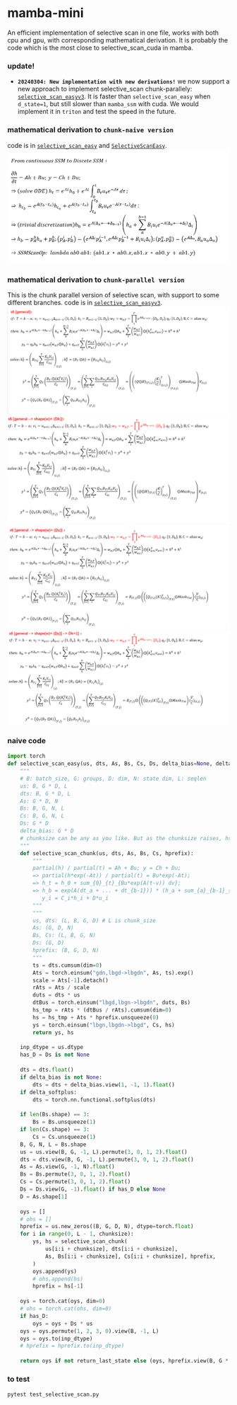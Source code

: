 # mamba-mini
An efficient implementation of selective scan in one file, works with both cpu and gpu, with corresponding mathematical derivation. It is probably the code which is the most close to selective_scan_cuda in mamba.

### update!
* **`20240304: New implementation with new derivations!`** we now support a new approach to implement selective_scan chunk-parallely: [`selective_scan_easyv3`](./test_selective_scan_easy.py). It is faster than `selective_scan_easy` when `d_state=1`, but still slower than `mamba_ssm` with cuda. We would implement it in `triton` and test the speed in the future. 

### mathematical derivation to `chunk-naive version`
code is in [`selective_scan_easy`](./test_selective_scan_easy.py) and [`SelectiveScanEasy`](./test_selective_scan_easy.py).
![image](./assets/derivation.png)

### mathematical derivation to `chunk-parallel version`
This is the chunk parallel version of selective scan, with support to some different branches.
code is in [`selective_scan_easyv3`](./test_selective_scan_easy.py).
![image](./assets/derivation_general.png)
![image](./assets/derivation_wdk.png)
![image](./assets/derivation_wdv.png)
![image](./assets/derivation_dk1.png)

### naive code
```python
import torch
def selective_scan_easy(us, dts, As, Bs, Cs, Ds, delta_bias=None, delta_softplus=False, return_last_state=False, chunksize=64):
    """
    # B: batch_size, G: groups, D: dim, N: state dim, L: seqlen
    us: B, G * D, L 
    dts: B, G * D, L
    As: G * D, N
    Bs: B, G, N, L
    Cs: B, G, N, L
    Ds: G * D
    delta_bias: G * D
    # chunksize can be any as you like. But as the chunksize raises, hs may get None, as exp(sum(delta) A) is really small
    """
    def selective_scan_chunk(us, dts, As, Bs, Cs, hprefix):
        """
        partial(h) / partial(t) = Ah + Bu; y = Ch + Du;
        => partial(h*exp(-At)) / partial(t) = Bu*exp(-At);
        => h_t = h_0 + sum_{0}_{t}_{Bu*exp(A(t-v)) dv};
        => h_b = exp(A(dt_a + ... + dt_{b-1})) * (h_a + sum_{a}_{b-1}_{Bu*exp(-A(dt_a + ... + dt_i)) dt_i});
           y_i = C_i*h_i + D*u_i
        """
        """
        us, dts: (L, B, G, D) # L is chunk_size
        As: (G, D, N)
        Bs, Cs: (L, B, G, N)
        Ds: (G, D)
        hprefix: (B, G, D, N)
        """
        ts = dts.cumsum(dim=0)
        Ats = torch.einsum("gdn,lbgd->lbgdn", As, ts).exp()
        scale = Ats[-1].detach()
        rAts = Ats / scale
        duts = dts * us
        dtBus = torch.einsum("lbgd,lbgn->lbgdn", duts, Bs)
        hs_tmp = rAts * (dtBus / rAts).cumsum(dim=0) 
        hs = hs_tmp + Ats * hprefix.unsqueeze(0)
        ys = torch.einsum("lbgn,lbgdn->lbgd", Cs, hs) 
        return ys, hs
    
    inp_dtype = us.dtype
    has_D = Ds is not None

    dts = dts.float()
    if delta_bias is not None:
        dts = dts + delta_bias.view(1, -1, 1).float()
    if delta_softplus:
        dts = torch.nn.functional.softplus(dts)
    
    if len(Bs.shape) == 3:
        Bs = Bs.unsqueeze(1)
    if len(Cs.shape) == 3:
        Cs = Cs.unsqueeze(1)
    B, G, N, L = Bs.shape
    us = us.view(B, G, -1, L).permute(3, 0, 1, 2).float()
    dts = dts.view(B, G, -1, L).permute(3, 0, 1, 2).float()
    As = As.view(G, -1, N).float()
    Bs = Bs.permute(3, 0, 1, 2).float()
    Cs = Cs.permute(3, 0, 1, 2).float()
    Ds = Ds.view(G, -1).float() if has_D else None
    D = As.shape[1]
    
    oys = []
    # ohs = []
    hprefix = us.new_zeros((B, G, D, N), dtype=torch.float)
    for i in range(0, L - 1, chunksize):
        ys, hs = selective_scan_chunk(
            us[i:i + chunksize], dts[i:i + chunksize], 
            As, Bs[i:i + chunksize], Cs[i:i + chunksize], hprefix, 
        )
        oys.append(ys)
        # ohs.append(hs)
        hprefix = hs[-1]

    oys = torch.cat(oys, dim=0)
    # ohs = torch.cat(ohs, dim=0)
    if has_D:
        oys = oys + Ds * us
    oys = oys.permute(1, 2, 3, 0).view(B, -1, L)
    oys = oys.to(inp_dtype)
    # hprefix = hprefix.to(inp_dtype)

    return oys if not return_last_state else (oys, hprefix.view(B, G * D, N))

```

### to test
```bash
pytest test_selective_scan.py
```
